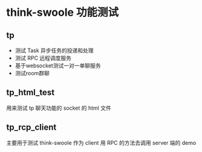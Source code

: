 # think-swoole 功能测试

## tp

- 测试 Task 异步任务的投递和处理
- 测试 RPC 远程调度服务
- 基于websocket测试一对一单聊服务
- 测试room群聊

## tp_html_test

用来测试 tp 聊天功能的 socket 的 html 文件

## tp_rcp_client

主要用于测试 think-swoole 作为 client 用 RPC 的方法去调用 server 端的 demo